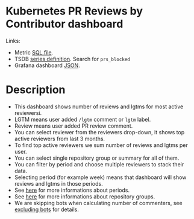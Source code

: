 <h1 id="kubernetes-dashboard">Kubernetes PR Reviews by Contributor dashboard</h1>
<p>Links:</p>
<ul>
<li>Metric <a href="https://github.com/cncf/devstats/blob/master/metrics/kubernetes/prs_blocked.sql" target="_blank">SQL file</a>.</li>
<li>TSDB <a href="https://github.com/cncf/devstats/blob/master/metrics/kubernetes/metrics.yaml" target="_blank">series definition</a>. Search for <code>prs_blocked</code></li>
<li>Grafana dashboard <a href="https://github.com/cncf/devstats/blob/master/grafana/dashboards/kubernetes/blocked-prs-repository-groups.json" target="_blank">JSON</a>.</li>
</ul>
<h1 id="description">Description</h1>
<ul>
<li>This dashboard shows number of reviews and lgtms for most active reviewersi.</li>
<li>LGTM means user added <code>/lgtm</code> comment or <code>lgtm</code> label.</li>
<li>Review means user added PR review comment.</li>
<li>You can select reviewer from the reviewers drop-down, it shows top active reviewers from last 3 months.</li>
<li>To find top active reviewers we sum number of reviews and lgtms per user.</li>
<li>You can select single repository group or summary for all of them.</li>
<li>You can filter by period and choose multiple reviewers to stack their data.</li>
<li>Selecting period (for example week) means that dashboard will show reviews and lgtms in those periods.</li>
<li>See <a href="https://github.com/cncf/devstats/blob/master/docs/periods.md" target="_blank">here</a> for more informations about periods.</li>
<li>See <a href="https://github.com/cncf/devstats/blob/master/docs/repository_groups.md" target="_blank">here</a> for more informations about repository groups.</li>
<li>We are skipping bots when calculating number of commenters, see <a href="https://github.com/cncf/devstats/blob/master/docs/excluding_bots.md" target="_blank">excluding bots</a> for details.</li>
</ul>

